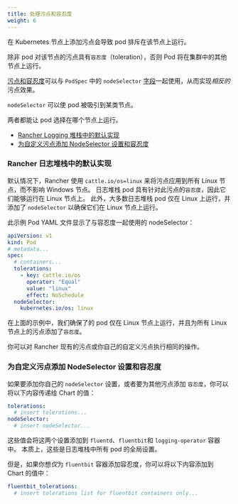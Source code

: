```yaml
---
title: 处理污点和容忍度
weight: 6
---
```


在 Kubernetes 节点上添加污点会导致 pod 排斥在该节点上运行。

除非 pod 对该节点的污点具有`容忍度`（toleration），否则 Pod 将在集群中的其他节点上运行。

[污点和容忍度](https://kubernetes.io/docs/concepts/scheduling-eviction/taint-and-toleration/)可以与 `PodSpec` 中的 `nodeSelector` [字段](https://kubernetes.io/docs/concepts/scheduling-eviction/assign-pod-node/#nodeselector)一起使用，从而实现*相反的*污点效果。

`nodeSelector` 可以使 pod 被吸引到某类节点。

两者都能让 pod 选择在哪个节点上运行。

- [Rancher Logging 堆栈中的默认实现](#rancher-日志堆栈中的默认实现)
- [为自定义污点添加 NodeSelector 设置和容忍度](#为自定义污点添加-nodeselector-设置和容忍度)


### Rancher 日志堆栈中的默认实现

默认情况下，Rancher 使用 `cattle.io/os=linux` 来将污点应用到所有 Linux 节点，而不影响 Windows 节点。
日志堆栈 pod 具有针对此污点的`容忍度`，因此它们能够运行在 Linux 节点上。
此外，大多数日志堆栈 pod 仅在 Linux 上运行，并添加了 `nodeSelector` 以确保它们在 Linux 节点上运行。

此示例 Pod YAML 文件显示了与容忍度一起使用的 nodeSelector：

```yaml
apiVersion: v1
kind: Pod
# metadata...
spec:
  # containers...
  tolerations:
    - key: cattle.io/os
      operator: "Equal"
      value: "linux"
      effect: NoSchedule
  nodeSelector:
    kubernetes.io/os: linux
```

在上面的示例中，我们确保了的 pod 仅在 Linux 节点上运行，并且为所有 Linux 节点上的污点添加了`容忍度`。

你可以对 Rancher 现有的污点或你自己的自定义污点执行相同的操作。

### 为自定义污点添加 NodeSelector 设置和容忍度

如果要添加你自己的 `nodeSelector` 设置，或者要为其他污点添加 `容忍度`，你可以将以下内容传递给 Chart 的值：

```yaml
tolerations:
  # insert tolerations...
nodeSelector:
  # insert nodeSelector...
```

这些值会将这两个设置添加到 `fluentd`、`fluentbit`和 `logging-operator` 容器中。
本质上，这些是日志堆栈中所有 pod 的全局设置。

但是，如果你想*仅*为 `fluentbit` 容器添加容忍度，你可以将以下内容添加到 Chart 的值中：

```yaml
fluentbit_tolerations:
  # insert tolerations list for fluentbit containers only...
```
